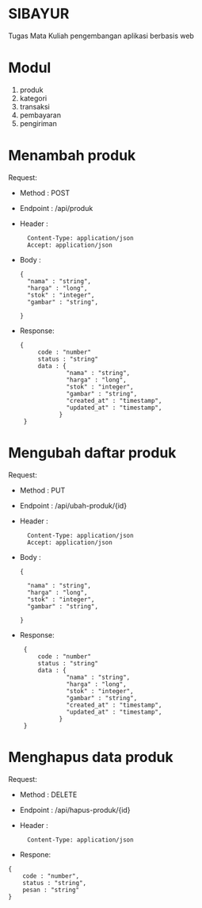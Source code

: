 # SIBAYUR
Tugas Mata Kuliah pengembangan aplikasi berbasis web
# Modul
1. produk
2. kategori
3. transaksi
4. pembayaran
5. pengiriman


# Menambah produk
Request:
  - Method : POST
  - Endpoint : /api/produk
  - Header :
  
          Content-Type: application/json
          Accept: application/json
          
  - Body :
  
        {
          "nama" : "string",
          "harga" : "long",
          "stok" : "integer",
          "gambar" : "string",
          
        }
        
   - Response:
   
         {
              code : "number"
              status : "string"
              data : {
                      "nama" : "string",
                      "harga" : "long",
                      "stok" : "integer",
                      "gambar" : "string",
                      "created_at" : "timestamp",
                      "updated_at" : "timestamp",
                    }
          }
          
 # Mengubah daftar produk
Request:
  - Method : PUT
  - Endpoint : /api/ubah-produk/{id}
  - Header :
    
          Content-Type: application/json
          Accept: application/json
          
  - Body :
  
        {
             
          "nama" : "string",
          "harga" : "long",
          "stok" : "integer",
          "gambar" : "string",
          
        }
        
        
   - Response:
   
          {
              code : "number"
              status : "string"
              data : {
                      "nama" : "string",
                      "harga" : "long",
                      "stok" : "integer",
                      "gambar" : "string",
                      "created_at" : "timestamp",
                      "updated_at" : "timestamp",
                    }
          }
          
# Menghapus data produk
Request:
  - Method : DELETE
  - Endpoint : /api/hapus-produk/{id}
  - Header :
    
          Content-Type: application/json
          
   - Respone:
   
    {
        code : "number",
        status : "string",
        pesan : "string"
    }
